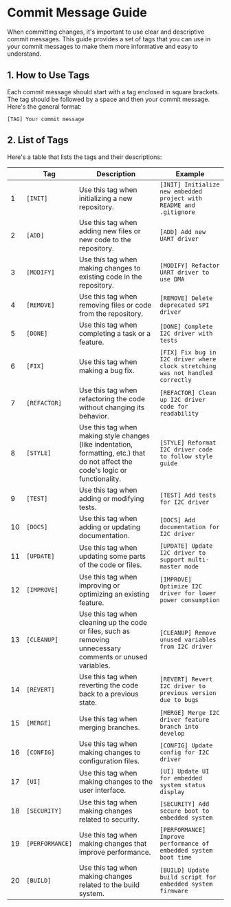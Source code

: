 # **Commit Message Guide**

When committing changes, it's important to use clear and descriptive commit messages. This guide provides a set of tags that you can use in your commit messages to make them more informative and easy to understand.

## **1. How to Use Tags**

Each commit message should start with a tag enclosed in square brackets. The tag should be followed by a space and then your commit message. Here's the general format:

```
[TAG] Your commit message
```

## **2. List of Tags**

Here's a table that lists the tags and their descriptions:

|       | Tag           | Description | Example |
| ---   | ---           | --- | --- |
| 1     | `[INIT]`      | Use this tag when initializing a new repository. | `[INIT] Initialize new embedded project with README and .gitignore` |
| 2     | `[ADD]`       | Use this tag when adding new files or new code to the repository. | `[ADD] Add new UART driver` |
| 3     | `[MODIFY]`    | Use this tag when making changes to existing code in the repository. | `[MODIFY] Refactor UART driver to use DMA` |
| 4     | `[REMOVE]`    | Use this tag when removing files or code from the repository. | `[REMOVE] Delete deprecated SPI driver` |
| 5     | `[DONE]`      | Use this tag when completing a task or a feature. | `[DONE] Complete I2C driver with tests` |
| 6     | `[FIX]`       | Use this tag when making a bug fix. | `[FIX] Fix bug in I2C driver where clock stretching was not handled correctly` |
| 7     | `[REFACTOR]`  | Use this tag when refactoring the code without changing its behavior. | `[REFACTOR] Clean up I2C driver code for readability` |
| 8     | `[STYLE]`     | Use this tag when making style changes (like indentation, formatting, etc.) that do not affect the code's logic or functionality. | `[STYLE] Reformat I2C driver code to follow style guide` |
| 9     | `[TEST]`      | Use this tag when adding or modifying tests. | `[TEST] Add tests for I2C driver` |
| 10     | `[DOCS]`      | Use this tag when adding or updating documentation. | `[DOCS] Add documentation for I2C driver` |
| 11     | `[UPDATE]`    | Use this tag when updating some parts of the code or files. | `[UPDATE] Update I2C driver to support multi-master mode` |
| 12     | `[IMPROVE]`   | Use this tag when improving or optimizing an existing feature. | `[IMPROVE] Optimize I2C driver for lower power consumption` |
| 13     | `[CLEANUP]`   | Use this tag when cleaning up the code or files, such as removing unnecessary comments or unused variables. | `[CLEANUP] Remove unused variables from I2C driver` |
| 14     | `[REVERT]`    | Use this tag when reverting the code back to a previous state. | `[REVERT] Revert I2C driver to previous version due to bugs` |
| 15     | `[MERGE]`     | Use this tag when merging branches. | `[MERGE] Merge I2C driver feature branch into develop` |
| 16     | `[CONFIG]`    | Use this tag when making changes to configuration files. | `[CONFIG] Update config for I2C driver` |
| 17     | `[UI]`        | Use this tag when making changes to the user interface. | `[UI] Update UI for embedded system status display` |
| 18     | `[SECURITY]`  | Use this tag when making changes related to security. | `[SECURITY] Add secure boot to embedded system` |
| 19     | `[PERFORMANCE]`| Use this tag when making changes that improve performance. | `[PERFORMANCE] Improve performance of embedded system boot time` |
| 20     | `[BUILD]`     | Use this tag when making changes related to the build system. | `[BUILD] Update build script for embedded system firmware` |
